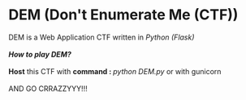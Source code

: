 # DEM (Don't Enumerate Me (CTF))
DEM is a Web Application CTF written in <i>Python (Flask)</i><br><br><b><i>How to play DEM?</i></b><br><br><b>Host</b> this CTF with <b>command : </b><i>python DEM.py</i> or with gunicorn<br><br>AND GO CRRAZZYYY!!!
